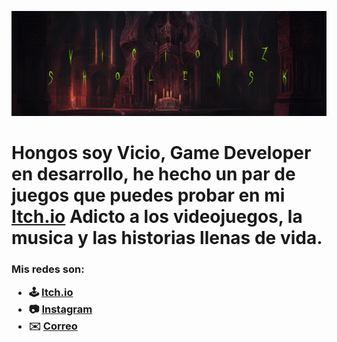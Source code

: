 ![Banner](/img/Banner.png)

<h1> Hongos soy Vicio, Game Developer en desarrollo, he hecho un par de juegos que puedes probar en mi <a href="sholens.itch.io">Itch.io</a> 
Adicto a los videojuegos, la musica y las historias llenas de vida.</h>

<h3>
Mis redes son:

- 🕹️ <a href="sholens.itch.io">Itch.io</a>
- 📷 <a href="https://instagram.com/viciouzky?igshid=OGQ5ZDc2ODk2ZA==">Instagram</a>
- ✉️ <a href="cdmx2418@amerike.edu.mx">Correo</a>
</h>
